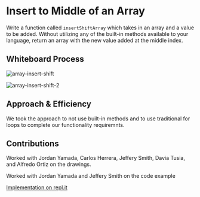 # Insert to Middle of an Array

Write a function called `insertShiftArray` which takes in an array and a value to be added. Without utilizing any of the built-in methods available to your language, return an array with the new value added at the middle index.

## Whiteboard Process
<!-- Embedded whiteboard image -->

![array-insert-shift](./array-insert-shift.png "final whiteboard")

![array-insert-shift-2](./array-insert-shift-2.png "older whiteboard, but the top is in view")

## Approach & Efficiency

We took the approach to not use built-in methods and to use traditional for loops to complete our functionality requiremnts.


## Contributions

Worked with Jordan Yamada, Carlos Herrera, Jeffery Smith, Davia Tusia, and Alfredo Ortiz on the drawings.

Worked with Jordan Yamada and Jeffery Smith on the code example

[Implementation on repl.it](https://replit.com/@CravenCat/401CC02#index.js)

